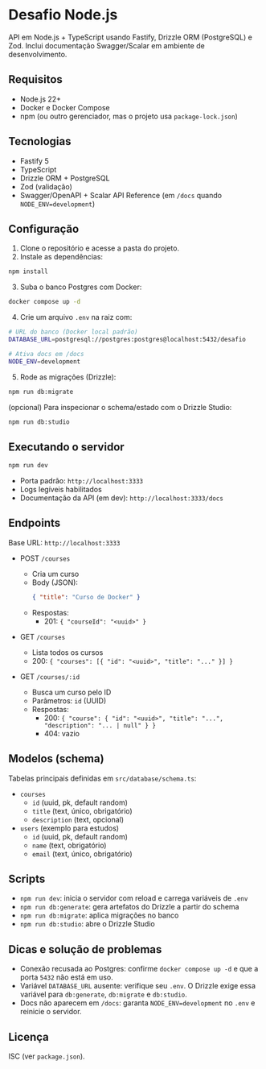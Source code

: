 # Desafio Node.js

API em Node.js + TypeScript usando Fastify, Drizzle ORM (PostgreSQL) e Zod. Inclui documentação Swagger/Scalar em ambiente de desenvolvimento.

## Requisitos

- Node.js 22+
- Docker e Docker Compose
- npm (ou outro gerenciador, mas o projeto usa `package-lock.json`)

## Tecnologias

- Fastify 5
- TypeScript
- Drizzle ORM + PostgreSQL
- Zod (validação)
- Swagger/OpenAPI + Scalar API Reference (em `/docs` quando `NODE_ENV=development`)

## Configuração

1. Clone o repositório e acesse a pasta do projeto.
2. Instale as dependências:

```bash
npm install
```

3. Suba o banco Postgres com Docker:

```bash
docker compose up -d
```

4. Crie um arquivo `.env` na raiz com:

```bash
# URL do banco (Docker local padrão)
DATABASE_URL=postgresql://postgres:postgres@localhost:5432/desafio

# Ativa docs em /docs
NODE_ENV=development
```

5. Rode as migrações (Drizzle):

```bash
npm run db:migrate
```

(opcional) Para inspecionar o schema/estado com o Drizzle Studio:

```bash
npm run db:studio
```

## Executando o servidor

```bash
npm run dev
```

- Porta padrão: `http://localhost:3333`
- Logs legíveis habilitados
- Documentação da API (em dev): `http://localhost:3333/docs`

## Endpoints

Base URL: `http://localhost:3333`

- POST `/courses`

  - Cria um curso
  - Body (JSON):
    ```json
    { "title": "Curso de Docker" }
    ```
  - Respostas:
    - 201: `{ "courseId": "<uuid>" }`

- GET `/courses`

  - Lista todos os cursos
  - 200: `{ "courses": [{ "id": "<uuid>", "title": "..." }] }`

- GET `/courses/:id`
  - Busca um curso pelo ID
  - Parâmetros: `id` (UUID)
  - Respostas:
    - 200: `{ "course": { "id": "<uuid>", "title": "...", "description": "... | null" } }`
    - 404: vazio

## Modelos (schema)

Tabelas principais definidas em `src/database/schema.ts`:

- `courses`
  - `id` (uuid, pk, default random)
  - `title` (text, único, obrigatório)
  - `description` (text, opcional)
- `users` (exemplo para estudos)
  - `id` (uuid, pk, default random)
  - `name` (text, obrigatório)
  - `email` (text, único, obrigatório)

## Scripts

- `npm run dev`: inicia o servidor com reload e carrega variáveis de `.env`
- `npm run db:generate`: gera artefatos do Drizzle a partir do schema
- `npm run db:migrate`: aplica migrações no banco
- `npm run db:studio`: abre o Drizzle Studio

## Dicas e solução de problemas

- Conexão recusada ao Postgres: confirme `docker compose up -d` e que a porta `5432` não está em uso.
- Variável `DATABASE_URL` ausente: verifique seu `.env`. O Drizzle exige essa variável para `db:generate`, `db:migrate` e `db:studio`.
- Docs não aparecem em `/docs`: garanta `NODE_ENV=development` no `.env` e reinicie o servidor.

## Licença

ISC (ver `package.json`).
